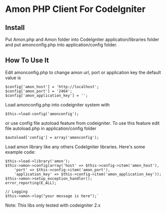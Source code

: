 Amon PHP Client For CodeIgniter
===============================

Install
------
Put Amon.php and Amon folder into CodeIgniter application/libraries folder and put amonconfig.php 
into application/config folder.

How To Use It
-----------
Edit amonconfig.php to change amon url, port or application key the default value is
	
	$config['amon_host'] = 'http://localhost';
	$config['amon_port'] = '2464';
	$config['amon_application_key'] = '';
Load amonconfig.php into codeigniter system with

	$this->load-config('amonconfig');
 
or use config file autoload feature from codeigniter. To use this feature edit file autoload.php in application/config folder 

	$autoload['config'] = array('amonconfig');

Load amon library like any others CodeIgniter libraries.
Here's some example code:

	$this->load->library('amon');
	$this->amon->config(array('host' => $this->config->item('amon_host'),
		'port' => $this->config->item('amon_port'),
		'application_key' => $this->config->item('amon_application_key'));
	$this->amon->setup_exception_handler();
	error_reporting(E_ALL);

	// Logging
	$this->amon->log("your message is here");`

Note:
This libs only tested with codeigniter 2.x

